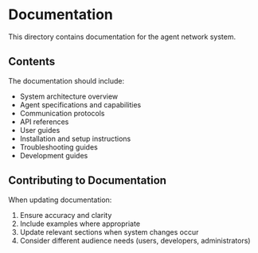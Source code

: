 # Documentation

This directory contains documentation for the agent network system.

## Contents

The documentation should include:

- System architecture overview
- Agent specifications and capabilities
- Communication protocols
- API references
- User guides
- Installation and setup instructions
- Troubleshooting guides
- Development guides

## Contributing to Documentation

When updating documentation:
1. Ensure accuracy and clarity
2. Include examples where appropriate
3. Update relevant sections when system changes occur
4. Consider different audience needs (users, developers, administrators)